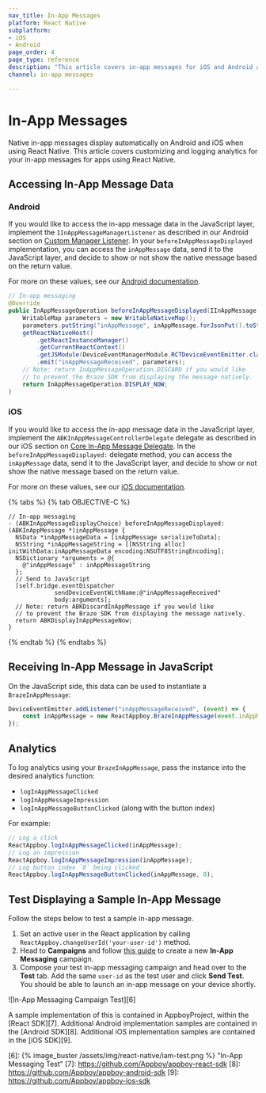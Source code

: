 ```yaml
---
nav_title: In-App Messages
platform: React Native
subplatform: 
- iOS
- Android
page_order: 4
page_type: reference
description: "This article covers in-app messages for iOS and Android apps using React Native, including customizing and logging analytics."
channel: in-app messages

---
```


# In-App Messages

Native in-app messages display automatically on Android and iOS when using React Native. This article covers customizing and logging analytics for your in-app messages for apps using React Native.

## Accessing In-App Message Data

### Android

If you would like to access the in-app message data in the JavaScript layer, implement the `IInAppMessageManagerListener` as described in our Android section on [Custom Manager Listener][1]. In your `beforeInAppMessageDisplayed` implementation, you can access the `inAppMessage` data, send it to the JavaScript layer, and decide to show or not show the native message based on the return value.

For more on these values, see our [Android documentation][2].

```java
// In-app messaging
@Override
public InAppMessageOperation beforeInAppMessageDisplayed(IInAppMessage inAppMessage) {
    WritableMap parameters = new WritableNativeMap();
    parameters.putString("inAppMessage", inAppMessage.forJsonPut().toString());
    getReactNativeHost()
        .getReactInstanceManager()
        .getCurrentReactContext()
        .getJSModule(DeviceEventManagerModule.RCTDeviceEventEmitter.class)
        .emit("inAppMessageReceived", parameters);
    // Note: return InAppMessageOperation.DISCARD if you would like
    // to prevent the Braze SDK from displaying the message natively.
    return InAppMessageOperation.DISPLAY_NOW;
}
```

### iOS

If you would like to access the in-app message data in the JavaScript layer, implement the `ABKInAppMessageControllerDelegate` delegate as described in our iOS section on [Core In-App Message Delegate][3]. In the `beforeInAppMessageDisplayed:` delegate method, you can access the `inAppMessage` data, send it to the JavaScript layer, and decide to show or not show the native message based on the return value.

For more on these values, see our [iOS documentation][4].

{% tabs %}
{% tab OBJECTIVE-C %}
```objc
// In-app messaging
- (ABKInAppMessageDisplayChoice) beforeInAppMessageDisplayed:(ABKInAppMessage *)inAppMessage {
  NSData *inAppMessageData = [inAppMessage serializeToData];
  NSString *inAppMessageString = [[NSString alloc] initWithData:inAppMessageData encoding:NSUTF8StringEncoding];
  NSDictionary *arguments = @{
    @"inAppMessage" : inAppMessageString
  };
  // Send to JavaScript
  [self.bridge.eventDispatcher
             sendDeviceEventWithName:@"inAppMessageReceived"
             body:arguments];
  // Note: return ABKDiscardInAppMessage if you would like
  // to prevent the Braze SDK from displaying the message natively.
  return ABKDisplayInAppMessageNow;
}
```
{% endtab %}
{% endtabs %}

## Receiving In-App Message in JavaScript

On the JavaScript side, this data can be used to instantiate a `BrazeInAppMessage`:
```javascript
DeviceEventEmitter.addListener("inAppMessageReceived", (event) => {
    const inAppMessage = new ReactAppboy.BrazeInAppMessage(event.inAppMessage);
});
```

## Analytics

To log analytics using your `BrazeInAppMessage`, pass the instance into the desired analytics function:
- `logInAppMessageClicked`
- `logInAppMessageImpression`
- `logInAppMessageButtonClicked` (along with the button index)

For example:
```js
// Log a click
ReactAppboy.logInAppMessageClicked(inAppMessage);
// Log an impression
ReactAppboy.logInAppMessageImpression(inAppMessage);
// Log button index `0` being clicked
ReactAppboy.logInAppMessageButtonClicked(inAppMessage, 0);

```

## Test Displaying a Sample In-App Message

Follow the steps below to test a sample in-app message.

1. Set an active user in the React application by calling `ReactAppboy.changeUserId('your-user-id')` method.
2. Head to **Campaigns** and follow [this guide][5] to create a new **In-App Messaging** campaign.
3. Compose your test in-app messaging campaign and head over to the **Test** tab. Add the same `user-id` as the test user and click **Send Test**. You should be able to launch an in-app message on your device shortly.

![In-App Messaging Campaign Test][6]

A sample implementation of this is contained in AppboyProject, within the [React SDK][7]. Additional Android implementation samples are contained in the [Android SDK][8].    Additional iOS implementation samples are contained in the [iOS SDK][9].

[1]: {{site.baseurl}}/developer_guide/platform_integration_guides/android/in-app_messaging/customization/#custom-manager-listener
[2]: {{site.baseurl}}/developer_guide/platform_integration_guides/android/in-app_messaging/customization/#step-1-implement-an-in-app-message-manager-listener
[3]: {{site.baseurl}}/developer_guide/platform_integration_guides/ios/in-app_messaging/customization/#core-in-app-message-controller-delegate
[4]: {{site.baseurl}}/developer_guide/platform_integration_guides/ios/in-app_messaging/customization/#custom-handling-in-app-message-display
[5]: {{site.baseurl}}/user_guide/message_building_by_channel/in-app_messages/create/
[6]: {% image_buster /assets/img/react-native/iam-test.png %} "In-App Messaging Test"
[7]: https://github.com/Appboy/appboy-react-sdk
[8]: https://github.com/Appboy/appboy-android-sdk
[9]: https://github.com/Appboy/appboy-ios-sdk
